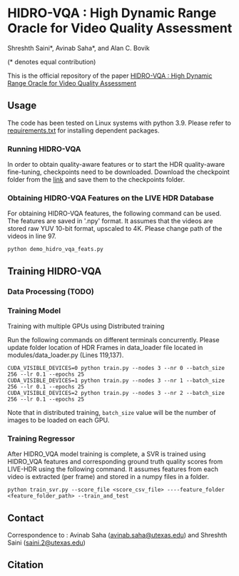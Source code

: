 # HIDRO-VQA : High Dynamic Range Oracle for Video Quality Assessment

Shreshth Saini*, Avinab Saha*, and Alan C. Bovik

(* denotes equal contribution)

This is the official repository of the paper [HIDRO-VQA : High Dynamic Range Oracle for Video Quality Assessment](https://arxiv.org/abs/2110.13266)

## Usage
The code has been tested on Linux systems with python 3.9. Please refer to [requirements.txt](requirements.txt) for installing dependent packages.

### Running HIDRO-VQA
In order to obtain quality-aware features or to start the HDR quality-aware fine-tuning, checkpoints need to be downloaded.  Download the checkpoint folder from the [link](https://drive.google.com/drive/folders/1wuakzvupOxwVv9Sa3Ta0IKjkSBPqG8MG?usp=sharing) and save them to the checkpoints folder.


### Obtaining HIDRO-VQA Features on the LIVE HDR Database
For obtaining HIDRO-VQA features, the following command can be used. The features are saved in '.npy' format. It assumes that the videos are stored raw YUV 10-bit format, upscaled to 4K. Please change path of the videos in line 97.
```
python demo_hidro_vqa_feats.py
```

## Training HIDRO-VQA
### Data Processing (TODO)


### Training Model

Training with multiple GPUs using Distributed training

Run the following commands on different terminals concurrently. Please update folder location of HDR Frames in data_loader file located in modules/data_loader.py (Lines 119,137).
```
CUDA_VISIBLE_DEVICES=0 python train.py --nodes 3 --nr 0 --batch_size 256 --lr 0.1 --epochs 25
CUDA_VISIBLE_DEVICES=1 python train.py --nodes 3 --nr 1 --batch_size 256 --lr 0.1 --epochs 25
CUDA_VISIBLE_DEVICES=2 python train.py --nodes 3 --nr 2 --batch_size 256 --lr 0.1 --epochs 25

```
Note that in distributed training, ```batch_size``` value will be the number of images to be loaded on each GPU. 

### Training Regressor
After HIDRO_VQA model training is complete, a SVR is trained using HIDRO_VQA features and corresponding ground truth quality scores from LIVE-HDR using the following command. It assumes features from each video is extracted (per frame) and stored in a numpy files in a folder. 

```
python train_svr.py --score_file <score_csv_file> ----feature_folder <feature_folder_path> --train_and_test
```

## Contact
Correspondence to : Avinab Saha (avinab.saha@utexas.edu) and Shreshth Saini (saini.2@utexas.edu)

## Citation
```

```
